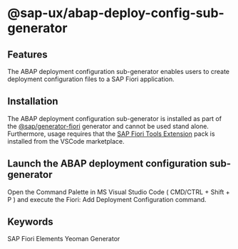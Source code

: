 # @sap-ux/abap-deploy-config-sub-generator

## Features

The ABAP deployment configuration sub-generator enables users to create deployment configuration files to a SAP Fiori application.

## Installation

The  ABAP deployment configuration sub-generator is installed as part of the [@sap/generator-fiori](https://www.npmjs.com/package/@sap/generator-fiori) generator and cannot be used stand alone. Furthermore, usage requires that the [SAP Fiori Tools Extension](https://marketplace.visualstudio.com/items?itemName=SAPSE.sap-ux-fiori-tools-extension-pack) pack is installed from the VSCode marketplace.

## Launch the  ABAP deployment configuration sub-generator

Open the Command Palette in MS Visual Studio Code ( CMD/CTRL + Shift + P ) and execute the Fiori: Add Deployment Configuration command.


## Keywords
SAP Fiori Elements
Yeoman
Generator
